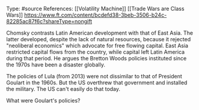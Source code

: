 Type: #source 
References: [[Volatility Machine]] [[Trade Wars are Class Wars]]
https://www.ft.com/content/bcdefd38-3beb-3506-b24c-82285ac87f6c?shareType=nongift

Chomsky contrasts Latin American development with that of East Asia. The latter developed, despite the lack of natural resources, because it rejected "neoliberal economics" which advocate for free flowing capital. East Asia restricted capital flows from the country, while capital left Latin America during that period. He argues the Bretton Woods policies instituted since the 1970s have been a disaster globally. 

The policies of Lula (from 2013) were not dissimilar to that of President Goulart in the 1960s. But the US overthrew that government and installed the military. The US can't easily do that today.

What were Goulart's policies?